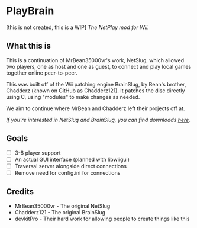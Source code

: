 # PlayBrain
[this is not created, this is a WIP]
*The NetPlay mod for Wii.*

## What this is
This is a continuation of MrBean35000vr's work, NetSlug, which allowed two players, one as host and one as guest, to connect and play local games together online peer-to-peer.

This was built off of the Wii patching engine BrainSlug, by Bean's brother, Chadderz (known on GitHub as Chadderz121). It patches the disc directly using C, using "modules" to make changes as needed.

We aim to continue where MrBean and Chadderz left their projects off at.

*If you're interested in NetSlug and BrainSlug, you can find downloads [here](https://github.com/jbmagination/PlayBrain/releases/tag/slug).*

## Goals
- [ ] 3-8 player support
- [ ] An actual GUI interface (planned with libwiigui)
- [ ] Traversal server alongside direct connections
- [ ] Remove need for config.ini for connections

## Credits
- MrBean35000vr - The original NetSlug
- Chadderz121 - The original BrainSlug
- devkitPro - Their hard work for allowing people to create things like this


